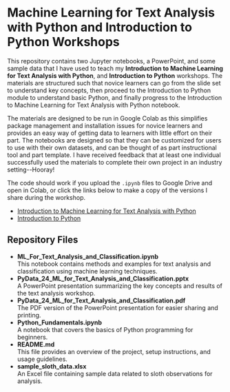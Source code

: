 # Machine Learning for Text Analysis with Python and Introduction to Python Workshops

This repository contains two Jupyter notebooks, a PowerPoint, and some sample data that I have used to teach my **Introduction to Machine Learning for Text Analysis with Python**, and **Introduction to Python** workshops. The materials are structured such that novice learners can go from the slide set to understand key concepts, then proceed to the Introduction to Python module to understand basic Python, and finally progress to the Introduction to Machine Learning for Text Analysis with Python notebook.

The materials are designed to be run in Google Colab as this simplifies package management and installation issues for novice learners and provides an easy way of getting data to learners with little effort on their part. The notebooks are designed so that they can be customized for users to use with their own datasets, and can be thought of as part instructional tool and part template. I have received feedback that at least one individual successfully used the materials to complete their own project in an industry setting--Hooray!

The code should work if you upload the `.ipynb` files to Google Drive and open in Colab, or click the links below to make a copy of the versions I share during the workshop.

- [Introduction to Machine Learning for Text Analysis with Python](https://colab.research.google.com/drive/1ATRMhINHfg_1T46IPhUQAmgwSaCZiXQL?usp=drive_link)
- [Introduction to Python](https://colab.research.google.com/drive/1vd9gy3oxYKlNG7bCHsqR5CRFMBNhwI_d?usp=drive_link)

## Repository Files

- **ML_For_Text_Analysis_and_Classification.ipynb**  
  This notebook contains methods and examples for text analysis and classification using machine learning techniques.  
- **PyData_24_ML_for_Text_Analysis_and_Classification.pptx**  
  A PowerPoint presentation summarizing the key concepts and results of the text analysis workshop.  
- **PyData_24_ML_for_Text_Analysis_and_Classification.pdf**  
  The PDF version of the PowerPoint presentation for easier sharing and printing.  
- **Python_Fundamentals.ipynb**  
  A notebook that covers the basics of Python programming for beginners.  
- **README.md**  
  This file provides an overview of the project, setup instructions, and usage guidelines.  
- **sample_sloth_data.xlsx**  
  An Excel file containing sample data related to sloth observations for analysis.


